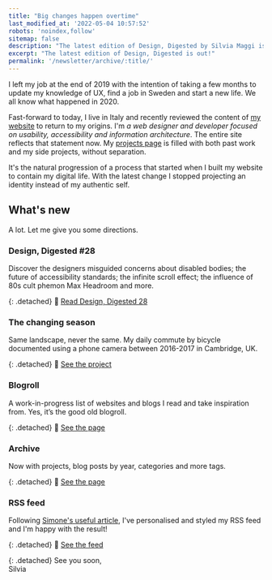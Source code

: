 ```yaml
---
title: "Big changes happen overtime"
last_modified_at: '2022-05-04 10:57:52'
robots: 'noindex,follow'
sitemap: false
description: "The latest edition of Design, Digested by Silvia Maggi is out!"
excerpt: "The latest edition of Design, Digested is out!"
permalink: '/newsletter/archive/:title/'
---
```

I left my job at the end of 2019 with the intention of taking a few months to update my knowledge of UX, find a job in Sweden and start a new life. We all know what happened in 2020.

Fast-forward to today, I live in Italy and recently reviewed the content of [my website](https://silviamaggidesign.com/) to return to my origins. I'm *a web designer and developer focused on usability, accessibility and information architecture*. The entire site reflects that statement now. My [projects page](https://silviamaggidesign.com/projects/) is filled with both past work and my side projects, without separation.

It's the natural progression of a process that started when I built my website to contain my digital life. With the latest change I stopped projecting an identity instead of my authentic self.

## What's new

A lot. Let me give you some directions. 

### Design, Digested #28

Discover the designers misguided concerns about disabled bodies; the future of accessibility standards; the infinite scroll effect; the influence of 80s cult phemon Max Headroom and more.

{: .detached}
🔗 [Read Design, Digested 28](https://silviamaggidesign.com/design-digested/design-digested-28/)

### The changing season

Same landscape, never the same. My daily commute by bicycle documented using a phone camera between 2016-2017 in Cambridge, UK.

{: .detached}
🔗 [See the project](https://silviamaggidesign.com/projects/the-changing-season/)

### Blogroll

A work-in-progress list of websites and blogs I read and take inspiration from. Yes, it’s the good old blogroll.

{: .detached}
🔗 [See the page](https://silviamaggidesign.com/blogroll/)

### Archive

Now with projects, blog posts by year, categories and more tags.

{: .detached}
🔗 [See the page](https://silviamaggidesign.com/archive/)

### RSS feed

Following [Simone's useful article](https://minutestomidnight.co.uk/blog/build-a-human-readable-rss-with-jekyll/), I've personalised and styled my RSS feed and I'm happy with the result!

{: .detached}
🔗 [See the feed](https://silviamaggidesign.com/feed.xml)

{: .detached}
See you soon,  
Silvia